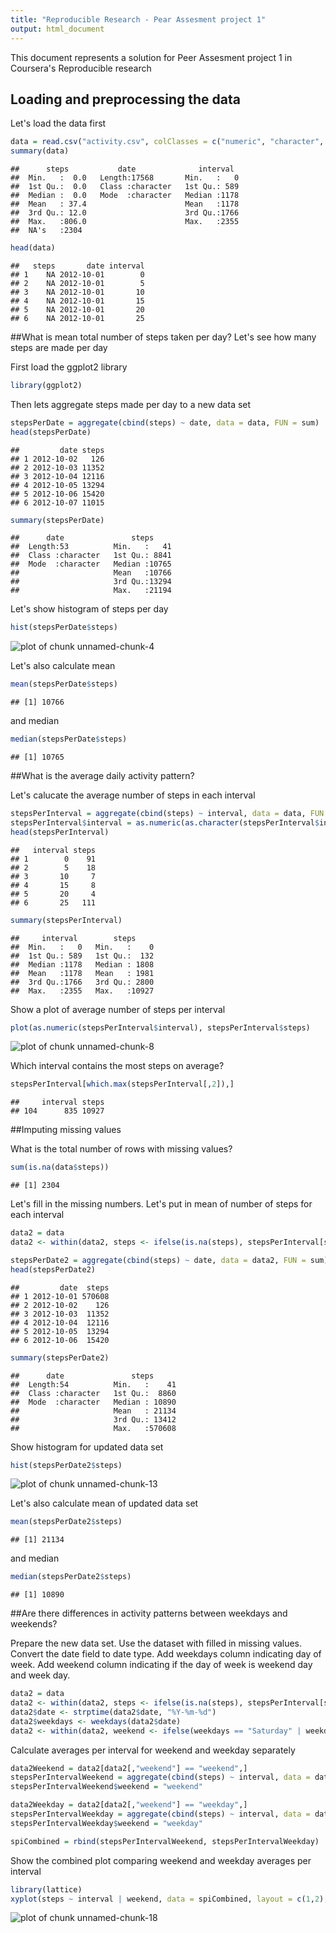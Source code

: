 ```yaml
---
title: "Reproducible Research - Pear Assesment project 1"
output: html_document
---
```


This document represents a solution for Peer Assesment project 1 in Coursera's Reproducible research

## Loading and preprocessing the data
Let's load the data first


```r
data = read.csv("activity.csv", colClasses = c("numeric", "character", "numeric"), sep = ",")
summary(data)
```

```
##      steps           date              interval   
##  Min.   :  0.0   Length:17568       Min.   :   0  
##  1st Qu.:  0.0   Class :character   1st Qu.: 589  
##  Median :  0.0   Mode  :character   Median :1178  
##  Mean   : 37.4                      Mean   :1178  
##  3rd Qu.: 12.0                      3rd Qu.:1766  
##  Max.   :806.0                      Max.   :2355  
##  NA's   :2304
```

```r
head(data)
```

```
##   steps       date interval
## 1    NA 2012-10-01        0
## 2    NA 2012-10-01        5
## 3    NA 2012-10-01       10
## 4    NA 2012-10-01       15
## 5    NA 2012-10-01       20
## 6    NA 2012-10-01       25
```


##What is mean total number of steps taken per day?
Let's see how many steps are made per day

First load the ggplot2 library

```r
library(ggplot2)
```

Then lets aggregate steps made per day to a new data set


```r
stepsPerDate = aggregate(cbind(steps) ~ date, data = data, FUN = sum)
head(stepsPerDate)
```

```
##         date steps
## 1 2012-10-02   126
## 2 2012-10-03 11352
## 3 2012-10-04 12116
## 4 2012-10-05 13294
## 5 2012-10-06 15420
## 6 2012-10-07 11015
```

```r
summary(stepsPerDate)
```

```
##      date               steps      
##  Length:53          Min.   :   41  
##  Class :character   1st Qu.: 8841  
##  Mode  :character   Median :10765  
##                     Mean   :10766  
##                     3rd Qu.:13294  
##                     Max.   :21194
```

Let's show histogram of steps per day


```r
hist(stepsPerDate$steps)
```

![plot of chunk unnamed-chunk-4](figure/unnamed-chunk-4.png) 

Let's also calculate mean

```r
mean(stepsPerDate$steps)
```

```
## [1] 10766
```
and median

```r
median(stepsPerDate$steps)
```

```
## [1] 10765
```

##What is the average daily activity pattern?

Let's calucate the average number of steps in each interval


```r
stepsPerInterval = aggregate(cbind(steps) ~ interval, data = data, FUN = sum)
stepsPerInterval$interval = as.numeric(as.character(stepsPerInterval$interval))
head(stepsPerInterval)
```

```
##   interval steps
## 1        0    91
## 2        5    18
## 3       10     7
## 4       15     8
## 5       20     4
## 6       25   111
```

```r
summary(stepsPerInterval)
```

```
##     interval        steps      
##  Min.   :   0   Min.   :    0  
##  1st Qu.: 589   1st Qu.:  132  
##  Median :1178   Median : 1808  
##  Mean   :1178   Mean   : 1981  
##  3rd Qu.:1766   3rd Qu.: 2800  
##  Max.   :2355   Max.   :10927
```

Show a plot of average number of steps per interval

```r
plot(as.numeric(stepsPerInterval$interval), stepsPerInterval$steps)
```

![plot of chunk unnamed-chunk-8](figure/unnamed-chunk-8.png) 

Which interval contains the most steps on average?

```r
stepsPerInterval[which.max(stepsPerInterval[,2]),]
```

```
##     interval steps
## 104      835 10927
```

##Imputing missing values

What is the total number of rows with missing values?

```r
sum(is.na(data$steps))
```

```
## [1] 2304
```

Let's fill in the missing numbers. Let's put in mean of number of steps for each interval

```r
data2 = data
data2 <- within(data2, steps <- ifelse(is.na(steps), stepsPerInterval[stepsPerInterval[, "interval"] == interval,2], steps))
```



```r
stepsPerDate2 = aggregate(cbind(steps) ~ date, data = data2, FUN = sum)
head(stepsPerDate2)
```

```
##         date  steps
## 1 2012-10-01 570608
## 2 2012-10-02    126
## 3 2012-10-03  11352
## 4 2012-10-04  12116
## 5 2012-10-05  13294
## 6 2012-10-06  15420
```

```r
summary(stepsPerDate2)
```

```
##      date               steps       
##  Length:54          Min.   :    41  
##  Class :character   1st Qu.:  8860  
##  Mode  :character   Median : 10890  
##                     Mean   : 21134  
##                     3rd Qu.: 13412  
##                     Max.   :570608
```

Show histogram for updated data set


```r
hist(stepsPerDate2$steps)
```

![plot of chunk unnamed-chunk-13](figure/unnamed-chunk-13.png) 

Let's also calculate mean of updated data set

```r
mean(stepsPerDate2$steps)
```

```
## [1] 21134
```
and median

```r
median(stepsPerDate2$steps)
```

```
## [1] 10890
```


##Are there differences in activity patterns between weekdays and weekends?

Prepare the new data set. Use the dataset with filled in missing values.
Convert the date field to date type.
Add weekdays column indicating day of week.
Add weekend column indicating if the day of week is weekend day and week day.


```r
data2 = data
data2 <- within(data2, steps <- ifelse(is.na(steps), stepsPerInterval[stepsPerInterval[, "interval"] == interval,2], steps))
data2$date <- strptime(data2$date, "%Y-%m-%d")
data2$weekdays <- weekdays(data2$date)
data2 <- within(data2, weekend <- ifelse(weekdays == "Saturday" | weekdays == "Sunday", "weekend", "weekday"))
```

Calculate averages per interval for weekend and weekday separately


```r
data2Weekend = data2[data2[,"weekend"] == "weekend",]
stepsPerIntervalWeekend = aggregate(cbind(steps) ~ interval, data = data2Weekend, FUN = sum)
stepsPerIntervalWeekend$weekend = "weekend"

data2Weekday = data2[data2[,"weekend"] == "weekday",]
stepsPerIntervalWeekday = aggregate(cbind(steps) ~ interval, data = data2Weekday, FUN = sum)
stepsPerIntervalWeekday$weekend = "weekday"

spiCombined = rbind(stepsPerIntervalWeekend, stepsPerIntervalWeekday)
```

Show the combined plot comparing weekend and weekday averages per interval


```r
library(lattice)
xyplot(steps ~ interval | weekend, data = spiCombined, layout = c(1,2), type="l")
```

![plot of chunk unnamed-chunk-18](figure/unnamed-chunk-18.png) 


